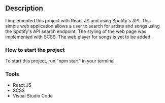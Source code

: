 ## Description

I implemented this project with React JS and using Spotify's API. This simple web application allows a user to search for artists and songs using the Spotify's API search endpoint. The styling of the web page was implemented with SCSS. The web player for songs is yet to be added.


### How to start the project

To start this project, run "npm start" in your terminal


### Tools
- React JS
- SCSS
- Visual Studio Code
